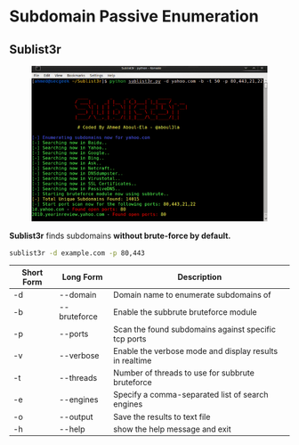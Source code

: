# Subdomain Passive Enumeration

## Sublist3r

<figure><img src="../../../../.gitbook/assets/image (1) (1) (1).png" alt="" width="509"><figcaption></figcaption></figure>

**Sublist3r** finds subdomains **without brute-force by default.**

```bash
sublist3r -d example.com -p 80,443
```

| Short Form | Long Form    | Description                                             |
| ---------- | ------------ | ------------------------------------------------------- |
| -d         | --domain     | Domain name to enumerate subdomains of                  |
| -b         | --bruteforce | Enable the subbrute bruteforce module                   |
| -p         | --ports      | Scan the found subdomains against specific tcp ports    |
| -v         | --verbose    | Enable the verbose mode and display results in realtime |
| -t         | --threads    | Number of threads to use for subbrute bruteforce        |
| -e         | --engines    | Specify a comma-separated list of search engines        |
| -o         | --output     | Save the results to text file                           |
| -h         | --help       | show the help message and exit                          |
